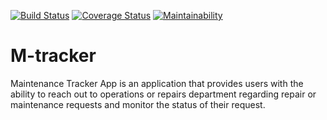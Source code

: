 [![Build Status](https://travis-ci.org/veeqtor/M-tracker.svg?branch=develop)](https://travis-ci.org/veeqtor/M-tracker) [![Coverage Status](https://coveralls.io/repos/github/veeqtor/M-tracker/badge.svg?branch=develop)](https://coveralls.io/github/veeqtor/M-tracker?branch=develop) [![Maintainability](https://api.codeclimate.com/v1/badges/ecbcabd190ca98ce3b31/maintainability)](https://codeclimate.com/github/veeqtor/M-tracker/maintainability) 

# M-tracker
Maintenance Tracker App is an application that provides users with the ability to reach out to operations or repairs department regarding repair or maintenance requests and monitor the status of their request.


